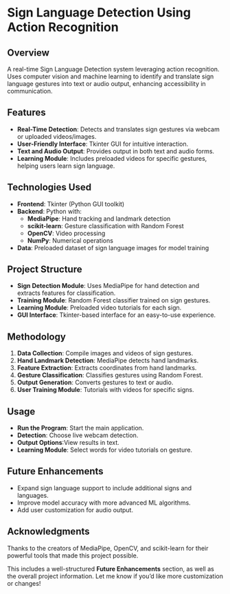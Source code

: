 # Sign Language Detection Using Action Recognition

## Overview
A real-time Sign Language Detection system leveraging action recognition. Uses computer vision and machine learning to identify and translate sign language gestures into text or audio output, enhancing accessibility in communication.

## Features
- **Real-Time Detection**: Detects and translates sign gestures via webcam or uploaded videos/images.
- **User-Friendly Interface**: Tkinter GUI for intuitive interaction.
- **Text and Audio Output**: Provides output in both text and audio forms.
- **Learning Module**: Includes preloaded videos for specific gestures, helping users learn sign language.

## Technologies Used
- **Frontend**: Tkinter (Python GUI toolkit)
- **Backend**: Python with:
  - **MediaPipe**: Hand tracking and landmark detection
  - **scikit-learn**: Gesture classification with Random Forest
  - **OpenCV**: Video processing
  - **NumPy**: Numerical operations
- **Data**: Preloaded dataset of sign language images for model training

## Project Structure
- **Sign Detection Module**: Uses MediaPipe for hand detection and extracts features for classification.
- **Training Module**: Random Forest classifier trained on sign gestures.
- **Learning Module**: Preloaded video tutorials for each sign.
- **GUI Interface**: Tkinter-based interface for an easy-to-use experience.

## Methodology
1. **Data Collection**: Compile images and videos of sign gestures.
2. **Hand Landmark Detection**: MediaPipe detects hand landmarks.
3. **Feature Extraction**: Extracts coordinates from hand landmarks.
4. **Gesture Classification**: Classifies gestures using Random Forest.
5. **Output Generation**: Converts gestures to text or audio.
6. **User Training Module**: Tutorials with videos for specific signs.

## Usage
- **Run the Program**: Start the main application.
- **Detection**: Choose live webcam detection.
- **Output Options**:View results in text.
- **Learning Module**: Select words for video tutorials on gesture.
  
## Future Enhancements
- Expand sign language support to include additional signs and languages.
- Improve model accuracy with more advanced ML algorithms.
- Add user customization for audio output.


##  Acknowledgments
  Thanks to the creators of MediaPipe, OpenCV, and scikit-learn for their powerful tools that made this project possible.
  
This includes a well-structured **Future Enhancements** section, as well as the overall project information. Let me know if you’d like more customization or changes!
